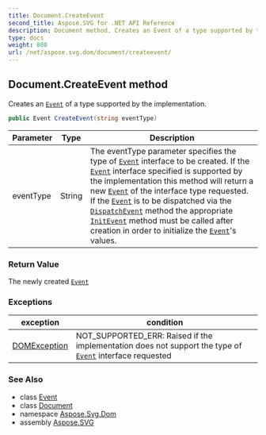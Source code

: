 ```yaml
---
title: Document.CreateEvent
second_title: Aspose.SVG for .NET API Reference
description: Document method. Creates an Event of a type supported by the implementation
type: docs
weight: 880
url: /net/aspose.svg.dom/document/createevent/
---
```

## Document.CreateEvent method

Creates an [`Event`](../../../aspose.svg.dom.events/event/) of a type supported by the implementation.

```csharp
public Event CreateEvent(string eventType)
```

| Parameter | Type | Description |
| --- | --- | --- |
| eventType | String | The eventType parameter specifies the type of [`Event`](../../../aspose.svg.dom.events/event/) interface to be created.  If the [`Event`](../../../aspose.svg.dom.events/event/) interface specified is supported by the implementation this method will return a new [`Event`](../../../aspose.svg.dom.events/event/) of the interface type requested. If the [`Event`](../../../aspose.svg.dom.events/event/) is to be dispatched via the [`DispatchEvent`](../../../aspose.svg.dom.events/ieventtarget/dispatchevent/) method the appropriate [`InitEvent`](../../../aspose.svg.dom.events/event/initevent/) method must be called after creation in order to initialize the [`Event`](../../../aspose.svg.dom.events/event/)'s values. |

### Return Value

The newly created [`Event`](../../../aspose.svg.dom.events/event/)

### Exceptions

| exception | condition |
| --- | --- |
| [DOMException](../../domexception/) | NOT_SUPPORTED_ERR: Raised if the implementation does not support the type of [`Event`](../../../aspose.svg.dom.events/event/) interface requested |

### See Also

* class [Event](../../../aspose.svg.dom.events/event/)
* class [Document](../)
* namespace [Aspose.Svg.Dom](../../../aspose.svg.dom/)
* assembly [Aspose.SVG](../../../)
